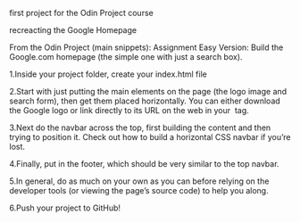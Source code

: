 first project for the Odin Project course

recreacting the Google Homepage

From the Odin Project (main snippets): 
Assignment
Easy Version: Build the Google.com homepage
(the simple one with just a search box).

1.Inside your project folder, create your index.html file

2.Start with just putting the main elements on the page (the logo image and search form), then get them placed horizontally. You can either download the Google logo or link directly to its URL on the web in your <img> tag.

3.Next do the navbar across the top, first building the content and then trying to position it. Check out how to build a horizontal CSS navbar if you’re lost.

4.Finally, put in the footer, which should be very similar to the top navbar.

5.In general, do as much on your own as you can before relying on the developer tools (or viewing the page’s source code) to help you along.

6.Push your project to GitHub!